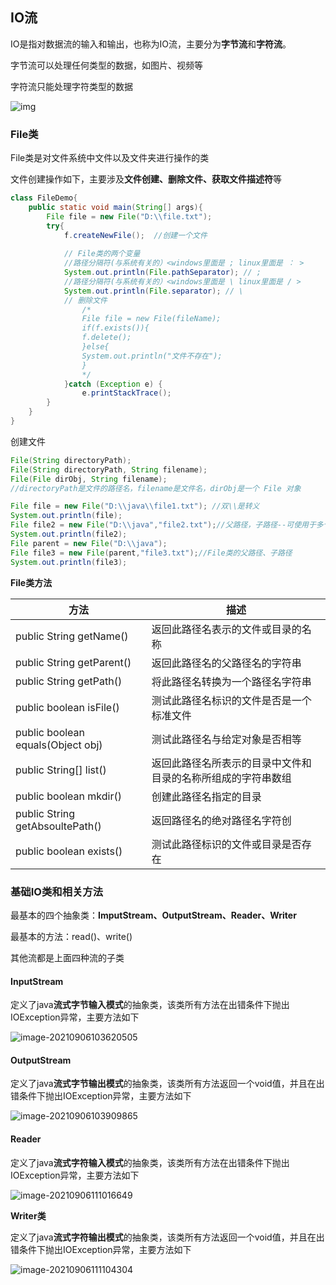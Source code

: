 ## IO流

IO是指对数据流的输入和输出，也称为IO流，主要分为**字节流**和**字符流**。

字节流可以处理任何类型的数据，如图片、视频等

字符流只能处理字符类型的数据

![img](D:\597\JAVA\src\IO)

### File类

File类是对文件系统中文件以及文件夹进行操作的类

文件创建操作如下，主要涉及**文件创建、删除文件、获取文件描述符**等

```java
class FileDemo{
	public static void main(String[] args){
        File file = new File("D:\\file.txt");
        try{
			f.createNewFile();	//创建一个文件	
            
            // File类的两个变量
			//路径分隔符(与系统有关的）<windows里面是 ; linux里面是 ： >
			System.out.println(File.pathSeparator); // ;
			//路径分隔符(与系统有关的）<windows里面是 \ linux里面是 / >
			System.out.println(File.separator); // \
			// 删除文件
                /*
                File file = new File(fileName);
                if(f.exists()){
                f.delete();
                }else{
                System.out.println("文件不存在");
                }
                */
			}catch (Exception e) {
				e.printStackTrace();
        }
    }
}
```

创建文件

```java
File(String directoryPath);
File(String directoryPath, String filename);
File(File dirObj, String filename);
//directoryPath是文件的路径名，filename是文件名，dirObj是一个 File 对象
```

```java
File file = new File("D:\\java\\file1.txt"); //双\\是转义
System.out.println(file);
File file2 = new File("D:\\java","file2.txt");//父路径，子路径--可使用于多个文件的
System.out.println(file2);
File parent = new File("D:\\java");
File file3 = new File(parent,"file3.txt");//File类的父路径、子路径
System.out.println(file3);
```

**File类方法**

| 方法                              | 描述                                                         |
| --------------------------------- | ------------------------------------------------------------ |
| public String getName()           | 返回此路径名表示的文件或目录的名称                           |
| public String getParent()         | 返回此路径名的父路径名的字符串                               |
| public String getPath()           | 将此路径名转换为一个路径名字符串                             |
| public boolean isFile()           | 测试此路径名标识的文件是否是一个标准文件                     |
| public boolean equals(Object obj) | 测试此路径名与给定对象是否相等                               |
| public String[] list()            | 返回此路径名所表示的目录中文件和目录的名称所组成的字符串数组 |
| public boolean mkdir()            | 创建此路径名指定的目录                                       |
| public String getAbsoultePath()   | 返回路径名的绝对路径名字符创                                 |
| public boolean exists()           | 测试此路径标识的文件或目录是否存在                           |

### 基础IO类和相关方法

最基本的四个抽象类：**ImputStream、OutputStream、Reader、Writer**

最基本的方法：read()、write()

其他流都是上面四种流的子类

#### InputStream

定义了java**流式字节输入模式**的抽象类，该类所有方法在出错条件下抛出IOException异常，主要方法如下

![image-20210906103620505](D:\597\JAVA\src\InputStream.png)

#### OutputStream

定义了java**流式字节输出模式**的抽象类，该类所有方法返回一个void值，并且在出错条件下抛出IOException异常，主要方法如下

![image-20210906103909865](D:\597\JAVA\src\OutputStream.png)

#### Reader

定义了java**流式字符输入模式**的抽象类，该类所有方法在出错条件下抛出IOException异常，主要方法如下

![image-20210906111016649](D:\597\JAVA\src\Reader.png)

**Writer类**

定义了java**流式字符输出模式**的抽象类，该类所有方法返回一个void值，并且在出错条件下抛出IOException异常，主要方法如下

![image-20210906111104304](D:\597\JAVA\src\Writer.png)